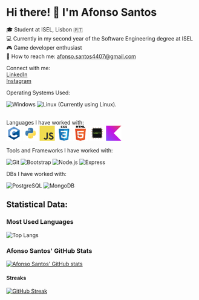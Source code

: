 # Hi there! 👋 I'm Afonso Santos

🎓 Student at ISEL, Lisbon 🇵🇹  
💻 Currently in my second year of the Software Engineering degree at ISEL  
🎮 Game developer enthusiast  
📧 How to reach me: afonso.santos4407@gmail.com  

Connect with me:  
[LinkedIn](https://www.linkedin.com/in/afonso-santos-174a26271/) &nbsp; &nbsp;  
[Instagram](https://www.instagram.com/afonso_santos.44/)

Operating Systems Used:

<div align="left">
  <img src="https://upload.wikimedia.org/wikipedia/commons/thumb/0/05/Windows_10_Logo.svg/200px-Windows_10_Logo.svg.png" alt="Windows" width="50">
  <img src="https://upload.wikimedia.org/wikipedia/commons/thumb/3/35/Tux.svg/1024px-Tux.svg.png" alt="Linux" width="30"> (Currently using Linux).
</div>

<br/> 


Languages I have worked with:  
<img src="https://raw.githubusercontent.com/github/explore/master/topics/c/c.png" alt="C" width="40"> <img src="https://raw.githubusercontent.com/github/explore/master/topics/python/python.png" alt="Python" width="40"> <img src="https://raw.githubusercontent.com/github/explore/master/topics/javascript/javascript.png" alt="JavaScript" width="40"> <img src="https://raw.githubusercontent.com/github/explore/master/topics/css/css.png" alt="CSS" width="40"> <img src="https://raw.githubusercontent.com/github/explore/master/topics/html/html.png" alt="HTML" width="40"> <img src="https://raw.githubusercontent.com/github/explore/master/topics/assembly/assembly.png" alt="Assembly" width="40"> <img src="https://raw.githubusercontent.com/github/explore/master/topics/kotlin/kotlin.png" alt="Kotlin" width="40">

Tools and Frameworks I have worked with:

<img src="https://upload.wikimedia.org/wikipedia/commons/thumb/e/e0/Git-logo.svg/1280px-Git-logo.svg.png" alt="Git" width="40">  <img src="https://upload.wikimedia.org/wikipedia/commons/thumb/b/b2/Bootstrap_logo.svg/1024px-Bootstrap_logo.svg.png" alt="Bootstrap" width="40">  <img src="https://upload.wikimedia.org/wikipedia/commons/thumb/d/d9/Node.js_logo.svg/1280px-Node.js_logo.svg.png" alt="Node.js" width="40">  <img src="https://upload.wikimedia.org/wikipedia/commons/thumb/6/64/Expressjs.png/1280px-Expressjs.png" alt="Express" width="40">
 

DBs I have worked with: 

<img src="https://upload.wikimedia.org/wikipedia/commons/thumb/2/29/Postgresql_elephant.svg/1280px-Postgresql_elephant.svg.png" alt="PostgreSQL" width="40"> <img src="https://upload.wikimedia.org/wikipedia/commons/thumb/9/93/MongoDB_Logo.svg/1280px-MongoDB_Logo.svg.png" alt="MongoDB" width="40">


## Statistical Data:

### Most Used Languages
![Top Langs](https://github-readme-stats.vercel.app/api/top-langs/?username=AfonsoSantos44&layout=compact&langs_count=5&theme=dark)

### Afonso Santos' GitHub Stats  

[![Afonso Santos' GitHub stats](https://github-readme-stats.vercel.app/api?username=AfonsoSantos44&show_icons=true&theme=dark)](https://github.com/AfonsoSantos44/github-readme-stats)

#### Streaks  
[![GitHub Streak](https://streak-stats.demolab.com/?user=AfonsoSantos44&theme=dark)](https://git.io/streak-stats)

